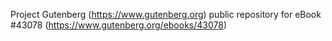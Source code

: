 Project Gutenberg (https://www.gutenberg.org) public repository for eBook #43078 (https://www.gutenberg.org/ebooks/43078)
